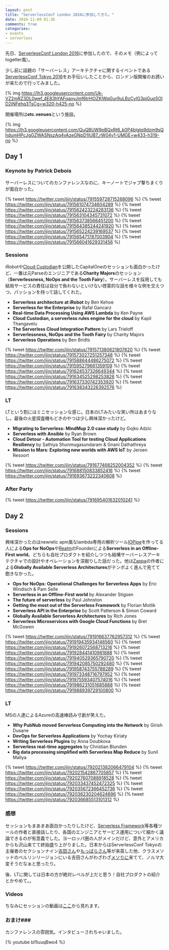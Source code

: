 ```yaml
---
layout: post
title: "ServerlessConf London 2016に参加してきた。"
date: 2016-11-09 01:36
comments: true
categories: 
- events
- serverless
---
```



先日、[ServerlessConf London 2016](http://london.serverlessconf.io/)に参加したので、そのメモ（例によってtogetter風）。


少し前に話題の「サーバーレス」アーキテクチャに関するイベントである[ServerlessConf Tokyo 2016](http://tokyo.serverlessconf.io/)をお手伝いしたことから、ロンドン版開催のお誘いが来たので行ってみました。

{% img https://lh3.googleusercontent.com/Uk-VZ2mRZ3DL0wef_4E83hYAFqaoyJmf6trHOZKlWqGur9uLBzCvlG3piGup5OlD2jNFehq3TsCg=w320-h425-no %}

開催場所は**etc.venues**という施設。

{% img https://lh3.googleusercontent.com/QuQBUW9pBQxRt6_k0P4blgtq9dzm9sQhdumHPcJgGZWASNszAq4vAzeGNpD1IUB7_rW04y1-UMGE=w433-h319-no %}

## Day 1 ##

### Keynote by Patrick Debois ###

サーバーレスについてのカンファレンスなのに、キーノートでジャブ撃ちまくりが面白かった。

{% tweet https://twitter.com/ijin/status/791559728715268096 %}
{% tweet https://twitter.com/ijin/status/791561074734604289 %}
{% tweet https://twitter.com/ijin/status/791562423224283136 %}
{% tweet https://twitter.com/ijin/status/791563104345731072 %}
{% tweet https://twitter.com/ijin/status/791563738566451200 %}
{% tweet https://twitter.com/ijin/status/791564385244241920 %}
{% tweet https://twitter.com/ijin/status/791565224239169537 %}
{% tweet https://twitter.com/ijin/status/791565471787003904 %}
{% tweet https://twitter.com/ijin/status/791566041629331456 %}


### Sessions ###

iRobotや[Cloud Custodian](https://github.com/capitalone/cloud-custodian)を公開したCapitalOneのセッションも面白かったけど、一番は元Parseのエンジニアである**Charity Majors**のセッション（**Serverlessness, NoOps and the Tooth Fairy**）。サーバーレスを採用しても結局サービスの責任は自分で負わないといけない啓蒙的な話を様々な例を交えつつ、パッションを持って話してくれた。

- **Serverless architecture at iRobot** by Ben Kehoe 
- **Serverless for the Enterprise** by Rafal Gancarz 
- **Real-time Data Processing Using AWS Lambda** by Ken Payne 
- **Cloud Custodian, a serverless rules engine for the cloud** by Kapil Thangavelu 
- **The Serverless Cloud Integration Pattern** by Lars Trieloff
- **Serverlessness, NoOps and the Tooth Fairy** by Charity Majors 
- **Serverless Operations** by Ben Bridts

{% tweet https://twitter.com/ijin/status/791571380621807620 %}
{% tweet https://twitter.com/ijin/status/791573027251257348 %}
{% tweet https://twitter.com/ijin/status/791588644486275072 %}
{% tweet https://twitter.com/ijin/status/791595279661359109 %}
{% tweet https://twitter.com/ijin/status/791624537326649344 %}
{% tweet https://twitter.com/ijin/status/791634525298253826 %}
{% tweet https://twitter.com/ijin/status/791637330742353920 %}
{% tweet https://twitter.com/ijin/status/791638343226392576 %}


### LT ###

LTという割にはミニセッションな感じ。日本のLTみたいな笑い所はあまりなし。最後の火星探査機もどきのやつは少し興味深かったけど。

- **Migrating to Serverless: MindMup 2.0 case study** by Gojko Adzic
- **Serverless with Ansible** by Ryan Brown
- **Cloud Detour - Automation Tool for testing Cloud Applications Resiliency** by Sathiya Shunmugasundaram & Gnani Dathathreya
- **Mission to Mars: Exploring new worlds with AWS IoT** by Jeroen Resoort

{% tweet https://twitter.com/ijin/status/791677468252004352 %}
{% tweet https://twitter.com/ijin/status/791688150833852416 %}
{% tweet https://twitter.com/ijin/status/791693673222340608 %}


### After Party ###

{% tweet https://twitter.com/ijin/status/791695401632010241 %}

## Day 2 ##

### Sessions ###

興味深かったのはnewrelic apm風なlambda専用の解析ツール[IOPipe](https://www.iopipe.com/)を作ってる人による**Ops for NoOps**や[Realm](https://realm.io/)のFounderによる**Serverless in an Offline-First world**。どちらも自社プロダクトを紹介しつつも結構サーバーレスアーキテクチャでの設計やオペレーションを深掘りした話だった。他は[Zappa](https://github.com/Miserlou/Zappa)の作者による**Globally Available Serverless Architectures**がテンポよく進んで見てて飽きなかった。

- **Ops for NoOps: Operational Challenges for Serverless Apps** by Eric Windisch & Pam Selle
- **Serverless in an Offline-First world** by Alexander Stigsen 
- **The future of serverless** by Paul Johnston
- **Getting the most out of the Serverless Framework** by Florian Motlik 
- **Serverless API in the Enterprise** by Scott Patterson & Simon Coward 
- **Globally Available Serverless Architectures** by Rich Jones 
- **Serverless Microservices with Google Cloud Functions** by Bret McGowen

{% tweet https://twitter.com/ijin/status/791916637762957312 %}
{% tweet https://twitter.com/ijin/status/791919435934146560 %}
{% tweet https://twitter.com/ijin/status/791926072568713216 %}
{% tweet https://twitter.com/ijin/status/791928441410981888 %}
{% tweet https://twitter.com/ijin/status/791940529365790720 %}
{% tweet https://twitter.com/ijin/status/791942085750292480 %}
{% tweet https://twitter.com/ijin/status/791958743755788289 %}
{% tweet https://twitter.com/ijin/status/791973348716797952 %}
{% tweet https://twitter.com/ijin/status/791975593407574016 %} 
{% tweet https://twitter.com/ijin/status/791986231051685888 %}
{% tweet https://twitter.com/ijin/status/791988939729100800 %}

### LT ###

MSの人達によるAzureの高速棒読み寸劇が笑えた。

- **Why PubNub moved Serverless Computing into the Network** by Girish Dusane 
- **DevOps for Serverless Applications** by Yochay Kiriaty 
- **Writing Serverless Plugins** by Anna Doubkova 
- **Serverless real-time aggregates** by Christian Blunden
- **Big data processing simplified with Serverless Map Reduce** by Sunil Mallya 

{% tweet https://twitter.com/ijin/status/792021382066479104 %}
{% tweet https://twitter.com/ijin/status/792021542867705857 %}
{% tweet https://twitter.com/ijin/status/792027607088918528 %}
{% tweet https://twitter.com/ijin/status/792033437452472325 %}
{% tweet https://twitter.com/ijin/status/792035672366452736 %}
{% tweet https://twitter.com/ijin/status/792036230204624896 %}
{% tweet https://twitter.com/ijin/status/792036685513101312 %}


### 感想 ###

セッションもまあまあ面白かったりしたけど、[Serverless Framework](https://serverless.com/)等各種ツールの作者と直接話したり、各国のエンジニアとサービス運用について細かく議論できるのが有意義でした。ヨーロッパ圏の人がメインだけど、意外とアメリカからも沢山来てて終始盛り上がりました。日本からはServerlessConf Tokyoの主催者のセクションナイン[吉田さん](https://twitter.com/yoshidashingo/)や[もっぱらさん](https://twitter.com/toricls/)等が来英した他、クラスメソッドのベルリンリージョンにいる吉田さんがわざわざ[メソりに](http://dev.classmethod.jp/series/serverlessconf-london/)来てて、ノルマ大変そうだなぁと思ったり。

後、LTに関しては日本の方が絶対レベルが上だと思う！自社プロダクトの紹介とかやめて。。

### Videos ###

ちなみにセッションの動画は[ここ](https://www.youtube.com/channel/UCqlcVgk8SkUmve4Kw4xSlgw/feed)から見れます。


### おまけ###

カンファレンスの雰囲気。インタビューされちゃいました。

{% youtube bl1IuuqBwo4 %}
